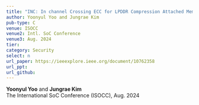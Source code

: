 ```yaml
---
title: "INC: In channel Crossing ECC for LPDDR Compression Attached Memory Module"
author: Yoonyul Yoo and Jungrae Kim
pub-type: C
venue: ISOCC
venue2: Intl. SoC Conference
venue3: Aug. 2024
tier: 
category: Security
select: n
url_paper: https://ieeexplore.ieee.org/document/10762358
url_ppt:
url_github:
---
```


**Yoonyul Yoo** and **Jungrae Kim** <br>
The International SoC Conference (ISOCC), Aug. 2024

